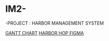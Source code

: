 # IM2-
-PROJECT : HARBOR MANAGEMENT SYSTEM

<a href="https://docs.google.com/spreadsheets/d/1osmFreJpuNJsqo1y8SJziIvYiVPNEUqMjrD1SCjQWvg/edit?gid=0#gid=0">GANTT CHART</a>
<a href="https://www.figma.com/design/uMWOM3rGD4SDCkgXEg4SXe/Untitled?node-id=0-1&node-type=canvas&t=z3cubIB9wIv3Q8Fs-0">HARBOR HOP FIGMA</a>
